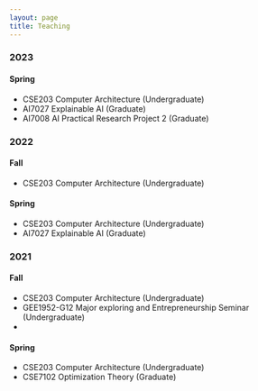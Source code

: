 ```yaml
---
layout: page
title: Teaching
---
```


### 2023
#### Spring
- CSE203 Computer Architecture (Undergraduate)
- AI7027 Explainable AI (Graduate)
- AI7008 AI Practical Research Project 2	(Graduate)
 
### 2022
#### Fall
- CSE203 Computer Architecture (Undergraduate)

#### Spring
- CSE203 Computer Architecture (Undergraduate)
- AI7027 Explainable AI (Graduate)

### 2021
#### Fall
- CSE203 Computer Architecture (Undergraduate)
- GEE1952-G12	Major exploring and Entrepreneurship Seminar (Undergraduate)
-
#### Spring
- CSE203 Computer Architecture (Undergraduate)
- CSE7102 Optimization Theory (Graduate)
